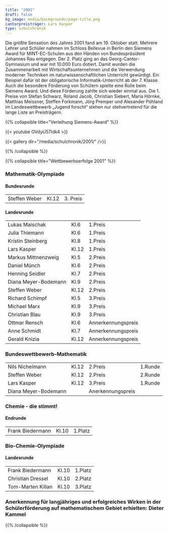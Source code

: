 ```yaml
---
title: "2001"
draft: false
bg_image: media/backgrounds/page-title.png
cantorpreisträger: Lars Kasper
type: schulchronik
---
```



Die größte Sensation des Jahres 2001 fand am 19. Oktober statt. Mehrere Lehrer und Schüler nahmen im Schloss Bellevue in Berlin den Siemens Award für MINT-EC-Schulen aus den Händen von Bundespräsident Johannes Rau entgegen. Der 2. Platz ging an das Georg-Cantor-Gymnasium und war mit 10.000 Euro dotiert. Damit wurden die Zusammenarbeit mit Wirtschaftsunternehmen und die Verwendung moderner Techniken im naturwissenschaftlichen Unterricht gewürdigt. Ein Beispiel dafür ist der obligatorische Informatik-Unterricht ab der 7. Klasse. Auch die besondere Förderung von Schülern spielte eine Rolle beim Siemens Award. Und diese Förderung zahlte sich wieder einmal aus. Die 1. Preise von Stefan Schwarz, Roland Jacob, Christian Siebert, Maria Hörnke, Matthias Meissner, Steffen Forkmann, Jörg Premper und Alexander Pöhland im Landeswettbewerb „Jugend forscht“ stehen nur stellvertretend für die lange Liste an Preisträgern.

{{% collapsible  title="Verleihung Siemens-Award" %}}

{{< youtube OVdyU57Idk4 >}}

{{< gallery dir="/media/schulchronik/2001/" />}}

{{% /collapsible %}}

{{% collapsible  title="Wettbewerbserfolge 2001" %}}

### Mathematik-Olympiade

#### Bundesrunde

|               |       |          |
| ------------- | ----- | -------- |
| Steffen Weber | Kl.12 | 3. Preis |

#### Landesrunde

|                      |       |                    |
| -------------------- | ----- | ------------------ |
| Lukas Maischak       | Kl.6  | 1.Preis            |
| Julia Thiemann       | Kl.6  | 1.Preis            |
| Kristin Steinberg    | Kl.8  | 1.Preis            |
| Lars Kasper          | Kl.12 | 1.Preis            |
| Markus Mittnenzweig  | Kl.5  | 2.Preis            |
| Daniel Münch         | Kl.6  | 2.Preis            |
| Henning Seidler      | Kl.7  | 2.Preis            |
| Diana Meyer-Bodemann | Kl.9  | 2.Preis            |
| Steffen Weber        | Kl.12 | 2.Preis            |
| Richard Schimpf      | Kl.5  | 3.Preis            |
| Michael Marx         | Kl.9  | 3.Preis            |
| Christian Blau       | Kl.9  | 3.Preis            |
| Ottmar Rensch        | Kl.6  | Annerkennungspreis |
| Anne Schmidt         | Kl.7  | Annerkennungspreis |
| Gerald Knizia        | Kl.12 | Annerkennungspreis |

### Bundeswettbewerb-Mathematik

|                      |       |                   |         |
| -------------------- | ----- | ----------------- | ------- |
| Nils Nichelmann      | Kl.12 | 2.Preis           | 1.Runde |
| Steffen Weber        | Kl.12 | 2.Preis           | 2.Runde |
| Lars Kasper          | Kl.12 | 3.Preis           | 1.Runde |
| Diana Meyer-Bodemann |       | Anerkennungspreis |         |

### Chemie - die stimmt!

#### Endrunde

|                  |       |         |
| ---------------- | ----- | ------- |
| Frank Biedermann | Kl.10 | 1.Platz |

### Bio-Chemie-Olympiade

#### Landesrunde

|                   |       |         |
| ----------------- | ----- | ------- |
| Frank Biedermann  | Kl.10 | 1.Platz |
| Christian Dressel | Kl.10 | 2.Platz |
| Tom-Marten Kilian | Kl.10 | 3.Platz |

### Anerkennung für langjähriges und erfolgreiches Wirken in der Schülerförderung auf mathematischem Gebiet erhielten: Dieter Kammel

{{% /collapsible %}}
